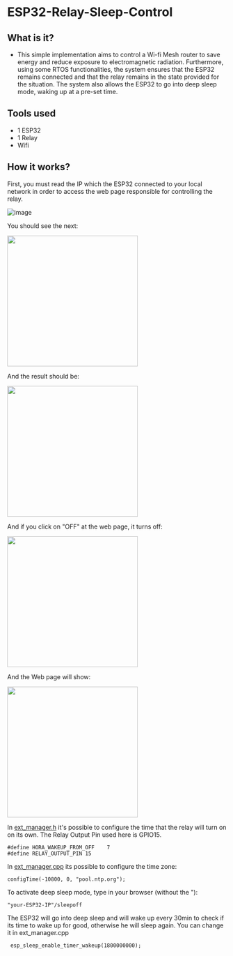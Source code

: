 # ESP32-Relay-Sleep-Control 

## What is it?
- This simple implementation aims to control a Wi-fi Mesh router to save energy and reduce exposure to electromagnetic radiation. Furthermore, using some RTOS functionalities, the system ensures that the ESP32 remains connected and that the relay remains in the state provided for the situation. The system also allows the ESP32 to go into deep sleep mode, waking up at a pre-set time.

## Tools used
- 1 ESP32
- 1 Relay
- Wifi


## How it works?


First, you must read the IP which the ESP32 connected to your local network in order to access the web page responsible for controlling the relay.

![image](https://user-images.githubusercontent.com/61205851/144754598-72e2e851-8bb6-4c31-acf3-f55dfdf5bb0c.png)

You should see the next:

<img src="https://user-images.githubusercontent.com/61205851/144754968-fcc137ad-0b5d-467b-9762-dc14adee19d7.png" width="300" height="300"/>

And the result should be:

<img src="https://user-images.githubusercontent.com/61205851/144756864-d0ecca36-4d3d-4f6f-a8df-cc4d05f00d59.png" width="300" height="300"/>

And if you click on "OFF" at the web page, it turns off:

<img src="https://user-images.githubusercontent.com/61205851/144756931-0cb4d9a0-b67c-4675-a5db-cca8c511a6de.png" width="300" height="300"/>

And the Web page will show:

<img src="https://user-images.githubusercontent.com/61205851/144754807-bc1cfffc-1773-4910-ab89-8a49e1ae1e79.png " width="300" height="300"/>

In [ext_manager.h](https://github.com/brenogsantos/ESP32-Relay-Sleep-Control/blob/master/lib/ext_manager/ext_manager.h) it's possible to configure the time that the relay will turn on on its own. The Relay Output Pin used here is GPIO15.

```
#define HORA_WAKEUP_FROM_OFF    7
#define RELAY_OUTPUT_PIN 15
```

In [ext_manager.cpp](https://github.com/brenogsantos/ESP32-Relay-Sleep-Control/blob/master/lib/ext_manager/ext_manager.cpp) its possible to configure the time zone:
```
configTime(-10800, 0, "pool.ntp.org");
```
To activate deep sleep mode, type in your browser (without the "):

```
"your-ESP32-IP"/sleepoff
```
The ESP32 will go into deep sleep and will wake up every 30min to check if its time to wake up for good, otherwise he will sleep again. You can change it in ext_manager.cpp
```
 esp_sleep_enable_timer_wakeup(1800000000);
 ```
